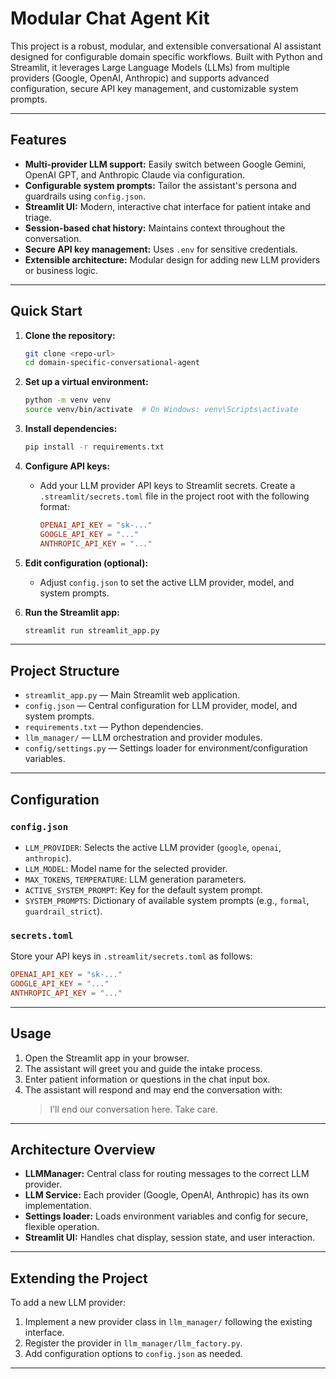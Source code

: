 
# Modular Chat Agent Kit

This project is a robust, modular, and extensible conversational AI assistant designed for configurable domain specific workflows. Built with Python and Streamlit, it leverages Large Language Models (LLMs) from multiple providers (Google, OpenAI, Anthropic) and supports advanced configuration, secure API key management, and customizable system prompts.

---

## Features

- **Multi-provider LLM support:** Easily switch between Google Gemini, OpenAI GPT, and Anthropic Claude via configuration.
- **Configurable system prompts:** Tailor the assistant's persona and guardrails using `config.json`.
- **Streamlit UI:** Modern, interactive chat interface for patient intake and triage.
- **Session-based chat history:** Maintains context throughout the conversation.
- **Secure API key management:** Uses `.env` for sensitive credentials.
- **Extensible architecture:** Modular design for adding new LLM providers or business logic.

---

## Quick Start

1. **Clone the repository:**
   ```bash
   git clone <repo-url>
   cd domain-specific-conversational-agent
   ```

2. **Set up a virtual environment:**
   ```bash
   python -m venv venv
   source venv/bin/activate  # On Windows: venv\Scripts\activate
   ```

3. **Install dependencies:**
   ```bash
   pip install -r requirements.txt
   ```

4. **Configure API keys:**
   - Add your LLM provider API keys to Streamlit secrets. Create a `.streamlit/secrets.toml` file in the project root with the following format:

     ```toml
     OPENAI_API_KEY = "sk-..."
     GOOGLE_API_KEY = "..."
     ANTHROPIC_API_KEY = "..."
     ```

5. **Edit configuration (optional):**
   - Adjust `config.json` to set the active LLM provider, model, and system prompts.

6. **Run the Streamlit app:**
   ```bash
   streamlit run streamlit_app.py
   ```

---

## Project Structure

- `streamlit_app.py` — Main Streamlit web application.
- `config.json` — Central configuration for LLM provider, model, and system prompts.
- `requirements.txt` — Python dependencies.
- `llm_manager/` — LLM orchestration and provider modules.
- `config/settings.py` — Settings loader for environment/configuration variables.

---

## Configuration

### `config.json`

- `LLM_PROVIDER`: Selects the active LLM provider (`google`, `openai`, `anthropic`).
- `LLM_MODEL`: Model name for the selected provider.
- `MAX_TOKENS`, `TEMPERATURE`: LLM generation parameters.
- `ACTIVE_SYSTEM_PROMPT`: Key for the default system prompt.
- `SYSTEM_PROMPTS`: Dictionary of available system prompts (e.g., `formal`, `guardrail_strict`).


### `secrets.toml`

Store your API keys in `.streamlit/secrets.toml` as follows:

```toml
OPENAI_API_KEY = "sk-..."
GOOGLE_API_KEY = "..."
ANTHROPIC_API_KEY = "..."
```

---

## Usage

1. Open the Streamlit app in your browser.
2. The assistant will greet you and guide the intake process.
3. Enter patient information or questions in the chat input box.
4. The assistant will respond and may end the conversation with:
   > I’ll end our conversation here. Take care.

---

## Architecture Overview

- **LLMManager:** Central class for routing messages to the correct LLM provider.
- **LLM Service:** Each provider (Google, OpenAI, Anthropic) has its own implementation.
- **Settings loader:** Loads environment variables and config for secure, flexible operation.
- **Streamlit UI:** Handles chat display, session state, and user interaction.

---

## Extending the Project

To add a new LLM provider:
1. Implement a new provider class in `llm_manager/` following the existing interface.
2. Register the provider in `llm_manager/llm_factory.py`.
3. Add configuration options to `config.json` as needed.

---